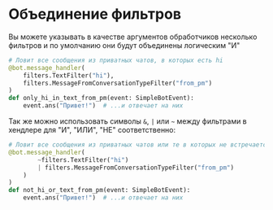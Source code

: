 # Объединение фильтров

Вы можете указывать в качестве аргументов обработчиков несколько фильтров и по умолчанию они будут объединены логическим "И"

``` python hl_lines="3 4"
# Ловит все сообщения из приватных чатов, в которых есть hi
@bot.message_handler(
    filters.TextFilter("hi"),
    filters.MessageFromConversationTypeFilter("from_pm")
)
def only_hi_in_text_from_pm(event: SimpleBotEvent):
    event.ans("Привет!")  # ...и отвечает на них
```


Так же можно использовать символы `&`, `|` или `~` между фильтрами в хендлере для "И", "ИЛИ", "НЕ" соответственно:

``` python hl_lines="3-4"
# Ловит все сообщения из приватных чатов или те в которых не встречается hi
@bot.message_handler(
        ~filters.TextFilter("hi")
        | filters.MessageFromConversationTypeFilter("from_pm")
    )
)
def not_hi_or_text_from_pm(event: SimpleBotEvent):
    event.ans("Привет!")  # ...и отвечает на них
```
